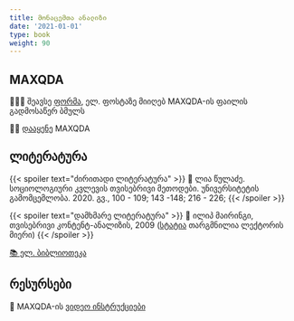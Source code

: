 ```yaml
---
title: მონაცემთა ანალიზი
date: '2021-01-01'
type: book
weight: 90
---
```




## MAXQDA

👩🏻‍💻 შეავსე [ფორმა](https://www.maxqda.com/trial), ელ. ფოსტაზე მიიღებ MAXQDA-ის ფაილის გადმოსაწერ ბმულს

🧑‍💻 [დააყენე](https://www.youtube.com/watch?v=JG7Uq_JFDzE) MAXQDA

## ლიტერატურა

{{< spoiler text="ძირითადი ლიტერატურა" >}}
📘 ლია წულაძე. სოციოლოგიური კვლევის თვისებრივი მეთოდები. უნივერსიტეტის გამომცემლობა. 2020. გვ., 100 - 109; 143 -148; 216 - 226;
{{< /spoiler >}}

{{< spoiler text="დამხმარე ლიტერატურა" >}}
📗 ილიპ მაირინგი, თვისებრივი კონტენტ-ანალიზის, 2009 ([სტატია](https://www.qualitative-research.net/index.php/fqs/article/view/1089/2385) თარგმნილია ლექტორის მიერი)
{{< /spoiler >}}


[📚 ელ. ბიბლიოთეკა](https://drive.google.com/drive/folders/14XCctw4mjJ4SWiFpQpUqQ6suK9XfqpS8?usp=sharing)


## რესურსები 

🎥 MAXQDA-ის [ვიდეო ინსტრუქციები](https://www.youtube.com/c/MAXQDA-Tutorials/videos)

